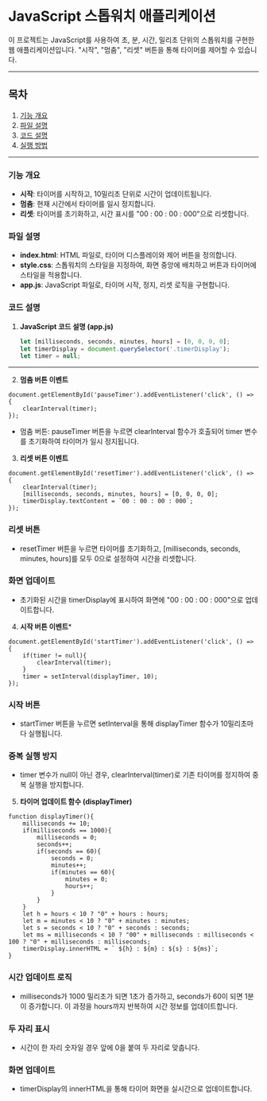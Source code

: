# JavaScript 스톱워치 애플리케이션

이 프로젝트는 JavaScript를 사용하여 초, 분, 시간, 밀리초 단위의 스톱워치를 구현한 웹 애플리케이션입니다. "시작", "멈춤", "리셋" 버튼을 통해 타이머를 제어할 수 있습니다.

---

## 목차

1. [기능 개요](#기능-개요)
2. [파일 설명](#파일-설명)
3. [코드 설명](#코드-설명)
4. [실행 방법](#실행-방법)

---

### 기능 개요

- **시작**: 타이머를 시작하고, 10밀리초 단위로 시간이 업데이트됩니다.
- **멈춤**: 현재 시간에서 타이머를 일시 정지합니다.
- **리셋**: 타이머를 초기화하고, 시간 표시를 "00 : 00 : 00 : 000"으로 리셋합니다.

### 파일 설명

- **index.html**: HTML 파일로, 타이머 디스플레이와 제어 버튼을 정의합니다.
- **style.css**: 스톱워치의 스타일을 지정하여, 화면 중앙에 배치하고 버튼과 타이머에 스타일을 적용합니다.
- **app.js**: JavaScript 파일로, 타이머 시작, 정지, 리셋 로직을 구현합니다.

### 코드 설명

1. **JavaScript 코드 설명 (app.js)**

   ```javascript
   let [milliseconds, seconds, minutes, hours] = [0, 0, 0, 0];
   let timerDisplay = document.querySelector('.timerDisplay');
   let timer = null;
<hr>

2. **멈춤 버튼 이벤트**
```
document.getElementById('pauseTimer').addEventListener('click', () => {
    clearInterval(timer);
});
```
- 멈춤 버튼: pauseTimer 버튼을 누르면 clearInterval 함수가 호출되어 timer 변수를 초기화하여 타이머가 일시 정지됩니다.

3. **리셋 버튼 이벤트**
```
document.getElementById('resetTimer').addEventListener('click', () => {
    clearInterval(timer);
    [milliseconds, seconds, minutes, hours] = [0, 0, 0, 0];
    timerDisplay.textContent = `00 : 00 : 00 : 000`;
});
```
### 리셋 버튼
- resetTimer 버튼을 누르면 타이머를 초기화하고, [milliseconds, seconds, minutes, hours]를 모두 0으로 설정하여 시간을 리셋합니다.
### 화면 업데이트
- 초기화된 시간을 timerDisplay에 표시하여 화면에 "00 : 00 : 00 : 000"으로 업데이트합니다.

4. **시작 버튼 이벤트***
```
document.getElementById('startTimer').addEventListener('click', () => {
    if(timer != null){ 
        clearInterval(timer);
    }
    timer = setInterval(displayTimer, 10);
});
```
### 시작 버튼
- startTimer 버튼을 누르면 setInterval을 통해 displayTimer 함수가 10밀리초마다 실행됩니다.
### 중복 실행 방지
- timer 변수가 null이 아닌 경우, clearInterval(timer)로 기존 타이머를 정지하여 중복 실행을 방지합니다.
  
5. **타이머 업데이트 함수 (displayTimer)**
```
function displayTimer(){
    milliseconds += 10;
    if(milliseconds == 1000){
        milliseconds = 0;
        seconds++;
        if(seconds == 60){
            seconds = 0;
            minutes++;
            if(minutes == 60){
                minutes = 0;
                hours++;
            }
        }
    }
    let h = hours < 10 ? "0" + hours : hours;
    let m = minutes < 10 ? "0" + minutes : minutes;
    let s = seconds < 10 ? "0" + seconds : seconds;
    let ms = milliseconds < 10 ? "00" + milliseconds : milliseconds < 100 ? "0" + milliseconds : milliseconds;
    timerDisplay.innerHTML = ` ${h} : ${m} : ${s} : ${ms}`;
}
```
### 시간 업데이트 로직
- milliseconds가 1000 밀리초가 되면 1초가 증가하고, seconds가 60이 되면 1분이 증가합니다. 이 과정을 hours까지 반복하여 시간 정보를 업데이트합니다.
### 두 자리 표시
- 시간이 한 자리 숫자일 경우 앞에 0을 붙여 두 자리로 맞춥니다.
### 화면 업데이트
- timerDisplay의 innerHTML을 통해 타이머 화면을 실시간으로 업데이트합니다.
